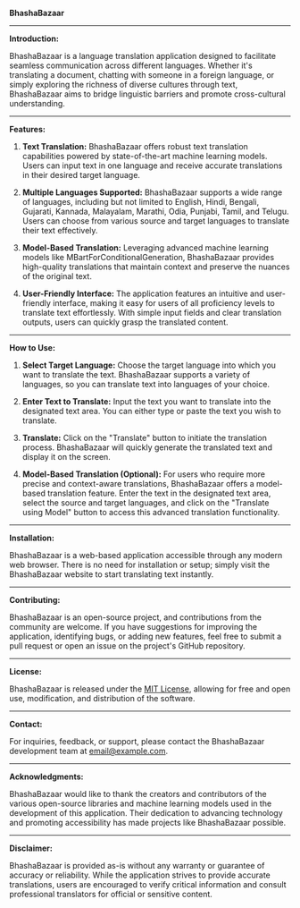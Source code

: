 **BhashaBazaar**

---

**Introduction:**

BhashaBazaar is a language translation application designed to facilitate seamless communication across different languages. Whether it's translating a document, chatting with someone in a foreign language, or simply exploring the richness of diverse cultures through text, BhashaBazaar aims to bridge linguistic barriers and promote cross-cultural understanding.

---

**Features:**

1. **Text Translation:**
   BhashaBazaar offers robust text translation capabilities powered by state-of-the-art machine learning models. Users can input text in one language and receive accurate translations in their desired target language.

2. **Multiple Languages Supported:**
   BhashaBazaar supports a wide range of languages, including but not limited to English, Hindi, Bengali, Gujarati, Kannada, Malayalam, Marathi, Odia, Punjabi, Tamil, and Telugu. Users can choose from various source and target languages to translate their text effectively.

3. **Model-Based Translation:**
   Leveraging advanced machine learning models like MBartForConditionalGeneration, BhashaBazaar provides high-quality translations that maintain context and preserve the nuances of the original text.

4. **User-Friendly Interface:**
   The application features an intuitive and user-friendly interface, making it easy for users of all proficiency levels to translate text effortlessly. With simple input fields and clear translation outputs, users can quickly grasp the translated content.

---

**How to Use:**

1. **Select Target Language:**
   Choose the target language into which you want to translate the text. BhashaBazaar supports a variety of languages, so you can translate text into languages of your choice.

2. **Enter Text to Translate:**
   Input the text you want to translate into the designated text area. You can either type or paste the text you wish to translate.

3. **Translate:**
   Click on the "Translate" button to initiate the translation process. BhashaBazaar will quickly generate the translated text and display it on the screen.

4. **Model-Based Translation (Optional):**
   For users who require more precise and context-aware translations, BhashaBazaar offers a model-based translation feature. Enter the text in the designated text area, select the source and target languages, and click on the "Translate using Model" button to access this advanced translation functionality.

---

**Installation:**

BhashaBazaar is a web-based application accessible through any modern web browser. There is no need for installation or setup; simply visit the BhashaBazaar website to start translating text instantly.

---

**Contributing:**

BhashaBazaar is an open-source project, and contributions from the community are welcome. If you have suggestions for improving the application, identifying bugs, or adding new features, feel free to submit a pull request or open an issue on the project's GitHub repository.

---

**License:**

BhashaBazaar is released under the [MIT License](https://opensource.org/licenses/MIT), allowing for free and open use, modification, and distribution of the software.

---

**Contact:**

For inquiries, feedback, or support, please contact the BhashaBazaar development team at [email@example.com](mailto:email@example.com).

---

**Acknowledgments:**

BhashaBazaar would like to thank the creators and contributors of the various open-source libraries and machine learning models used in the development of this application. Their dedication to advancing technology and promoting accessibility has made projects like BhashaBazaar possible.

--- 

**Disclaimer:**

BhashaBazaar is provided as-is without any warranty or guarantee of accuracy or reliability. While the application strives to provide accurate translations, users are encouraged to verify critical information and consult professional translators for official or sensitive content.
